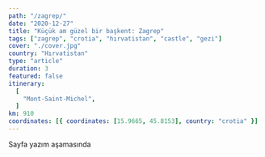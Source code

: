 ```yaml
---
path: "/zagrep/"
date: "2020-12-27"
title: "Küçük am güzel bir başkent: Zagrep"
tags: ["zagrep", "crotia", "hırvatistan", "castle", "gezi"]
cover: "./cover.jpg"
country: "Hırvatistan"
type: "article"
duration: 3
featured: false
itinerary:
  [
    "Mont-Saint-Michel",
  ]
km: 910
coordinates: [{ coordinates: [15.9665, 45.8153], country: "crotia" }]
---
```


Sayfa yazım aşamasında

<!-- <rehype-image src="saintmichel1.jpg"></rehype-image> -->
